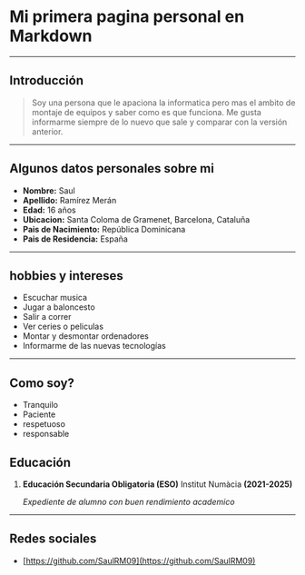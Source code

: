 # Mi primera pagina personal en Markdown
---
## Introducción
> Soy una persona que le apaciona la informatica pero mas el ambito de montaje de equipos y saber como es que funciona. Me gusta informarme siempre de lo nuevo que sale y comparar con la versión anterior.
___
## Algunos datos personales sobre mi
- **Nombre:** Saul
- **Apellido:** Ramírez Merán
- **Edad:** 16 años
- **Ubicacion:** Santa Coloma de Gramenet, Barcelona, Cataluña
- **Pais de Nacimiento:** República Dominicana
- **Pais de Residencia:** España
 ---
## hobbies y intereses
- Escuchar musica
- Jugar a baloncesto
- Salir a correr
- Ver ceries o peliculas
- Montar y desmontar ordenadores
- Informarme de las nuevas tecnologías
---
## Como soy?
- Tranquilo
- Paciente
- respetuoso
- responsable
## Educación
1. **Educación Secundaria Obligatoria (ESO)**
   Institut Numàcia **(2021-2025)**

    *Expediente de alumno con buen rendimiento academico*
---
## Redes sociales
- [https://github.com/SaulRM09](https://github.com/SaulRM09)
